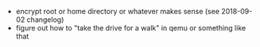 - encrypt root or home directory or whatever makes sense (see 2018-09-02 changelog)
- figure out how to "take the drive for a walk" in qemu or something like that
